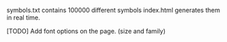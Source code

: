 symbols.txt contains 100000 different symbols
index.html generates them in real time.

[TODO] Add font options on the page. (size and family)